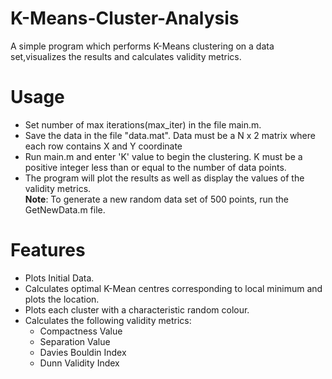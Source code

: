 
# K-Means-Cluster-Analysis
A simple program which performs K-Means clustering on a data set,visualizes the results and calculates validity metrics.    

# Usage
* Set number of max iterations(max_iter) in the file main.m.    
* Save the data in the file "data.mat". Data must be a N x 2 matrix where each row contains X and Y coordinate
* Run main.m and enter 'K' value to begin the clustering. K must be a positive integer less than or equal to the number of data points.
* The program will plot the results as well as display the values of the validity metrics.  
**Note**: To generate a new random data set of 500 points, run the GetNewData.m file.  

# Features
* Plots Initial Data.
* Calculates optimal K-Mean centres corresponding to local minimum and plots the location.
* Plots each cluster with a characteristic random colour.
* Calculates the following validity metrics:
    * Compactness Value
    * Separation Value
    * Davies Bouldin Index
    * Dunn Validity Index



